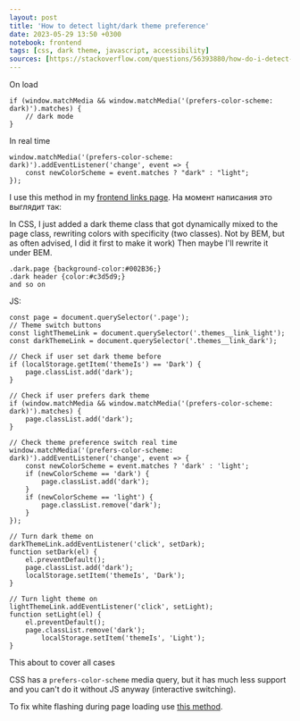 ```yaml
---
layout: post
title: 'How to detect light/dark theme preference'
date: 2023-05-29 13:50 +0300
notebook: frontend
tags: [css, dark theme, javascript, accessibility]
sources: [https://stackoverflow.com/questions/56393880/how-do-i-detect-dark-mode-using-javascript/57795495#57795495]
---
```

On load
```
if (window.matchMedia && window.matchMedia('(prefers-color-scheme: dark)').matches) {
    // dark mode
}
```

In real time
```
window.matchMedia('(prefers-color-scheme: dark)').addEventListener('change', event => {
    const newColorScheme = event.matches ? "dark" : "light";
});
```

I use this method in my [frontend links page](https://vallek.github.io/web-links/en/index.html). На момент написания это выглядит так:

In CSS, I just added a dark theme class that got dynamically mixed to the page class, rewriting colors with specificity (two classes). Not by BEM, but as often advised, I did it first to make it work) Then maybe I'll rewrite it under BEM.
```
.dark.page {background-color:#002B36;} 
.dark header {color:#c3d5d9;} 
and so on
``` 
JS:
```
const page = document.querySelector('.page');
// Theme switch buttons
const lightThemeLink = document.querySelector('.themes__link_light');
const darkThemeLink = document.querySelector('.themes__link_dark');

// Check if user set dark theme before
if (localStorage.getItem('themeIs') == 'Dark') {
	page.classList.add('dark');
}

// Check if user prefers dark theme
if (window.matchMedia && window.matchMedia('(prefers-color-scheme: dark)').matches) {
	page.classList.add('dark');
}

// Check theme preference switch real time
window.matchMedia('(prefers-color-scheme: dark)').addEventListener('change', event => {
	const newColorScheme = event.matches ? 'dark' : 'light';
	if (newColorScheme == 'dark') {
		page.classList.add('dark');
	}
	if (newColorScheme == 'light') {
		page.classList.remove('dark');
	} 
});

// Turn dark theme on
darkThemeLink.addEventListener('click', setDark);
function setDark(el) {
	el.preventDefault();
	page.classList.add('dark');
	localStorage.setItem('themeIs', 'Dark');
}

// Turn light theme on
lightThemeLink.addEventListener('click', setLight);
function setLight(el) {
	el.preventDefault();
	page.classList.remove('dark');
		localStorage.setItem('themeIs', 'Light');
}
```

This about to cover all cases

CSS has a `prefers-color-scheme` media query, but it has much less support and you can't do it without JS anyway (interactive switching).

To fix white flashing during page loading use [this method]({{site.baseurl}}/en/dark-theme-flashing).